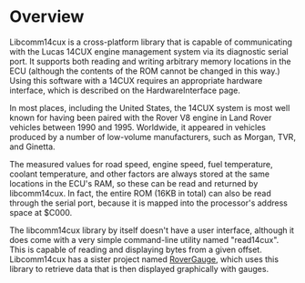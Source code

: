 # Overview #

Libcomm14cux is a cross-platform library that is capable of communicating with the Lucas 14CUX engine management system via its diagnostic serial port. It supports both reading and writing arbitrary memory locations in the ECU (although the contents of the ROM cannot be changed in this way.) Using this software with a 14CUX requires an appropriate hardware interface, which is described on the HardwareInterface page.

In most places, including the United States, the 14CUX system is most well known for having been paired with the Rover V8 engine in Land Rover vehicles between 1990 and 1995. Worldwide, it appeared in vehicles produced by a number of low-volume manufacturers, such as Morgan, TVR, and Ginetta.

The measured values for road speed, engine speed, fuel temperature, coolant temperature, and other factors are always stored at the same locations in the ECU's RAM, so these can be read and returned by libcomm14cux. In fact, the entire ROM (16KB in total) can also be read through the serial port, because it is mapped into the processor's address space at $C000.

The libcomm14cux library by itself doesn't have a user interface, although it does come with a very simple command-line utility named "read14cux". This is capable of reading and displaying bytes from a given offset. Libcomm14cux has a sister project named [RoverGauge](https://github.com/colinbourassa/rovergauge), which uses this library to retrieve data that is then displayed graphically with gauges.
